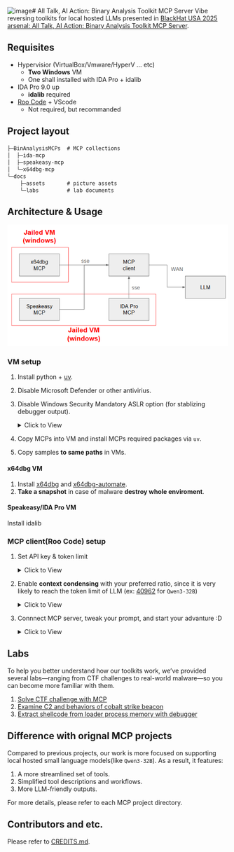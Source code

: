 ![image](https://github.com/user-attachments/assets/5118e4b1-fe3f-4793-9351-cfe348b4c0bd)# All Talk, AI Action: Binary Analysis Toolkit MCP Server
Vibe reversing toolkits for local hosted LLMs presented in [BlackHat USA 2025 arsenal: All Talk, AI Action: Binary Analysis Toolkit MCP Server](https://www.blackhat.com/us-25/arsenal/schedule/index.html#all-talk-ai-action-binary-analysis-toolkit-mcp-server-45680).
## Requisites
* Hypervisior (VirtualBox/Vmware/HyperV ... etc)
    * **Two Windows** VM
    * One shall installed with IDA Pro + idalib
* IDA Pro 9.0 up
    * **idalib** required
* [Roo Code](https://github.com/RooCodeInc/Roo-Code) + VScode
    * Not required, but recommanded

## Project layout
```
├─BinAnalysisMCPs  # MCP collections
│  ├─ida-mcp
│  ├─speakeasy-mcp
│  └─x64dbg-mcp
└─docs
    ├─assets       # picture assets
    └─labs         # lab documents
```

## Architecture & Usage
![](/docs/assets/arch.png)

### VM setup
1. Install python + [uv](https://github.com/astral-sh/uv).
2. Disable Microsoft Defender or other antivirius.
3. Disable Windows Security Mandatory ASLR option (for stablizing debugger output).
    <details>
    <summary>Click to View</summary>
    
    ![alt text](/docs/assets/disable-aslr.png)
    </detail>
4. Copy MCPs into VM and install MCPs required packages via `uv`.
5. Copy samples **to same paths** in VMs.

#### x64dbg VM
1. Install [x64dbg](https://github.com/x64dbg/x64dbg) and [x64dbg-automate](https://github.com/dariushoule/x64dbg-automate).
2. **Take a snapshot** in case of malware **destroy whole enviroment**.

#### Speakeasy/IDA Pro VM
Install idalib


### MCP client(Roo Code) setup
1. Set API key & token limit
    <details>
    <summary>Click to View</summary>

    ![alt text](/docs/assets/set-api.png)
    </detail>
2. Enable **context condensing** with your preferred ratio, since it is very likely to reach the token limit of LLM (ex: [40962](https://huggingface.co/Qwen/Qwen3-32B) for `Qwen3-32B`)
    <details>
    <summary>Click to View</summary>

    ![alt text](/docs/assets/enable-condense.png)
    </detail>
3. Connnect MCP server, tweak your prompt, and start your advanture :D
    <details>
    <summary>Click to View</summary>

    ![alt text](/docs/assets/connect-mcp-server.png)
    ![alt text](/docs/assets/mode-selection.png)
    ![alt text](/docs/assets/mode-prompt.png)
    </details>

## Labs
To help you better understand how our toolkits work, we’ve provided several labs—ranging from CTF challenges to real-world malware—so you can become more familiar with them.

1. [Solve CTF challenge with MCP](/docs/labs/01.md)
2. [Examine C2 and behaviors of cobalt strike beacon](/docs/labs/02.md)
3. [Extract shellcode from loader process memory with debugger](/docs/labs/03.md)

## Difference with orignal MCP projects
Compared to previous projects, our work is more focused on supporting local hosted small language models(like `Qwen3-32B`). As a result, it features:

1. A more streamlined set of tools.
2. Simplified tool descriptions and workflows.
3. More LLM-friendly outputs.

For more details, please refer to each MCP project directory.

## Contributors and etc.
Please refer to [CREDITS.md](/docs/CREDITS.md).
